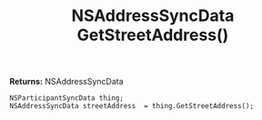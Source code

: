 ﻿---
uid: crmscript_ref_NSParticipantSyncData_GetStreetAddress
title: NSAddressSyncData GetStreetAddress()
intellisense: NSParticipantSyncData.GetStreetAddress
keywords: NSParticipantSyncData, GetStreetAddress
so.topic: reference
---



**Returns:** NSAddressSyncData


```crmscript
NSParticipantSyncData thing;
NSAddressSyncData streetAddress  = thing.GetStreetAddress();
```



